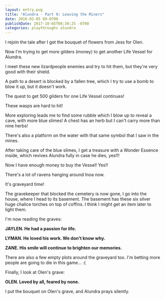 ```yaml
---
layout: entry.pug
title: "Alundra - Part 9: Leaving the Miners"
date: 2016-02-05 09-0700
publishDate: 2017-10-05T08:30:25 -0700
categories: playthroughs alundra
---
```


I rejoin the tale after I get the bouquet of flowers from Jess for Olen.

Now I'm trying to get more gilders (money) to get another Life Vessel for Alundra.

I meet these new lizardpeople enemies and try to hit them, but they're very good with their shield.

A path to a desert is blocked by a fallen tree, which I try to use a bomb to blow it up, but it doesn't work.

The quest to get 500 gilders for one Life Vessel continues!

These wasps are hard to hit!

More exploring leads me to find some rubble which I blow up to reveal a cave, with more blue slimes! A chest has an herb but I can't carry more than nine herbs!

There's also a platform on the water with that same symbol that I saw in the mines.

After taking care of the blue slimes, I get a treasure with a Wonder Essence inside, which revives Alundra fully in case he dies, yes!!!

Now I have enough money to buy the Vessel! Yes!!

There's a lot of ravens hanging around Inoa now.

It's graveyard time!

The gravekeeper that blocked the cemetery is now gone, I go into the house, where I head to its basement. The basement has these six silver huge chalice torches on top of coffins. I think I might get an item later to light them.

I'm now reading the graves:

**JAYLEN.
He had a passion for life.**

**LYMAN.
He loved his work. We don't know why.**

**ZANE.
His smile will continue to brighten our memories.**

There are also a few empty plots around the graveyard too. I'm betting more people are going to die in this game... :(

Finally, I look at Olen's grave:

**OLEN.
Loved by all, feared by none.**

I put the bouquet on Olen's grave, and Alundra prays silently.
